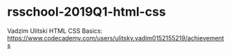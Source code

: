 # rsschool-2019Q1-html-css
Vadzim Ulitski
HTML CSS Basics: https://www.codecademy.com/users/ulitsky.vadim0152155219/achievements
